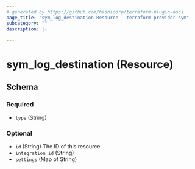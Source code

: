 ```yaml
---
# generated by https://github.com/hashicorp/terraform-plugin-docs
page_title: "sym_log_destination Resource - terraform-provider-sym"
subcategory: ""
description: |-
  
---
```


# sym_log_destination (Resource)





<!-- schema generated by tfplugindocs -->
## Schema

### Required

- `type` (String)

### Optional

- `id` (String) The ID of this resource.
- `integration_id` (String)
- `settings` (Map of String)



